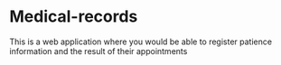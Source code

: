 # Medical-records
 This is a web application where you would be able to register patience information and the result of their appointments
